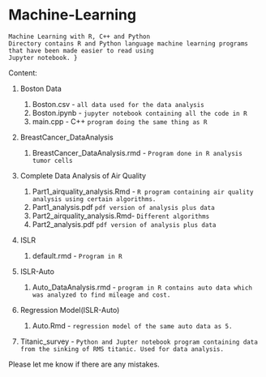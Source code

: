 # Machine-Learning
```{
Machine Learning with R, C++ and Python
Directory contains R and Python language machine learning programs that have been made easier to read using 
Jupyter notebook. } 
```

Content: 
1. Boston Data
    1. Boston.csv -                             `all data used for the data analysis `
    2. Boston.ipynb -                           `jupyter notebook containing all the code in R`
    3. main.cpp - C++                           `program doing the same thing as R`
    
2. BreastCancer_DataAnalysis 
    1. BreastCancer_DataAnalysis.rmd -          `Program done in R analysis tumor cells`
    
3. Complete Data Analysis of Air Quality
    1. Part1_airquality_analysis.Rmd -          `R program containing air quality analysis using certain algorithms.`
    2. Part1_analysis.pdf                       `pdf version of analysis plus data`
    3. Part2_airquality_analysis.Rmd-                      `Different algorithms`
    4. Part2_analysis.pdf                       `pdf version of analysis plus data`

4. ISLR 
    1. default.rmd -                            `Program in R`
    
5. ISLR-Auto
    1. Auto_DataAnalysis.rmd -                  `program in R contains auto data which was analyzed to find mileage and cost.`
    
6. Regression Model(ISLR-Auto)
    1. Auto.Rmd -                               `regression model of the same auto data as 5. `

7. Titanic_survey -                            ` Python and Jupter notebook program containing data from the sinking of RMS titanic. Used for data analysis. `

Please let me know if there are any mistakes.

